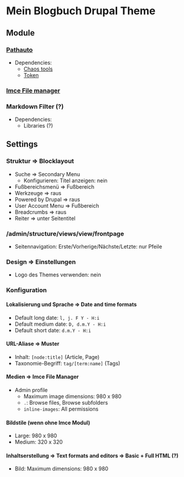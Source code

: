 # Mein Blogbuch Drupal Theme

## Module

### [Pathauto](https://www.drupal.org/project/pathauto)
* Dependencies:
  - [Chaos tools](https://www.drupal.org/project/ctools)
  - [Token](https://www.drupal.org/project/token)

### [Imce File manager](https://www.drupal.org/project/imce)

### Markdown Filter (?)
* Dependencies:
  - Libraries (?)


## Settings

### Struktur => Blocklayout
* Suche => Secondary Menu
  - Konfigurieren: Titel anzeigen: nein
* Fußbereichsmenü => Fußbereich
* Werkzeuge => raus
* Powered by Drupal => raus
* User Account Menu => Fußbereich
* Breadcrumbs => raus
* Reiter => unter Seitentitel

### /admin/structure/views/view/frontpage
* Seitennavigation: Erste/Vorherige/Nächste/Letzte: nur Pfeile

### Design => Einstellungen
* Logo des Themes verwenden: nein

### Konfiguration

#### Lokalisierung und Sprache => Date and time formats
* Default long date: `l, j. F Y - H:i`
* Default medium date: `D, d.m.Y - H:i`
* Default short date: `d.m.Y - H:i`

#### URL-Aliase => Muster
* Inhalt: `[node:title]` (Article, Page)
* Taxonomie-Begriff: `tag/[term:name]` (Tags)


#### Medien => Imce File Manager
* Admin profile
  - Maximum image dimensions: 980 x 980
  - `.`: Browse files, Browse subfolders
  - `inline-images`: All permissions

#### Bildstile (wenn ohne Imce Modul)
* Large: 980 x 980
* Medium: 320 x 320

#### Inhaltserstellung => Text formats and editors => Basic + Full HTML (?)
* Bild: Maximum dimensions: 980 x 980
